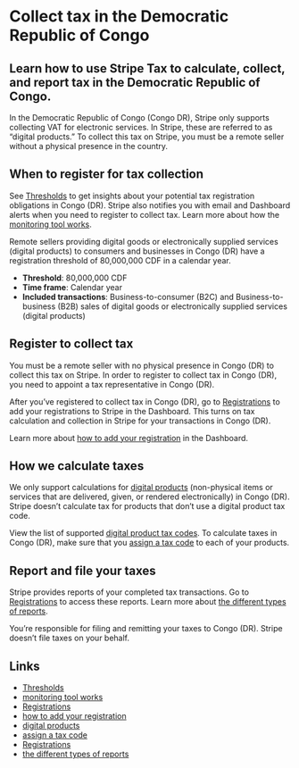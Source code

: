 # Collect tax in the Democratic Republic of Congo

## Learn how to use Stripe Tax to calculate, collect, and report tax in the Democratic Republic of Congo.

In the Democratic Republic of Congo (Congo DR), Stripe only supports collecting
VAT for electronic services. In Stripe, these are referred to as “digital
products.” To collect this tax on Stripe, you must be a remote seller without a
physical presence in the country.

## When to register for tax collection

See [Thresholds](https://dashboard.stripe.com/tax/thresholds) to get insights
about your potential tax registration obligations in Congo (DR). Stripe also
notifies you with email and Dashboard alerts when you need to register to
collect tax. Learn more about how the [monitoring tool
works](https://docs.stripe.com/tax/monitoring).

Remote sellers providing digital goods or electronically supplied services
(digital products) to consumers and businesses in Congo (DR) have a registration
threshold of 80,000,000 CDF in a calendar year.

- **Threshold**: 80,000,000 CDF
- **Time frame**: Calendar year
- **Included transactions**: Business-to-consumer (B2C) and Business-to-business
(B2B) sales of digital goods or electronically supplied services (digital
products)

## Register to collect tax

You must be a remote seller with no physical presence in Congo (DR) to collect
this tax on Stripe. In order to register to collect tax in Congo (DR), you need
to appoint a tax representative in Congo (DR).

After you’ve registered to collect tax in Congo (DR), go to
[Registrations](https://dashboard.stripe.com/tax/registrations?location=cd) to
add your registrations to Stripe in the Dashboard. This turns on tax calculation
and collection in Stripe for your transactions in Congo (DR).

Learn more about [how to add your
registration](https://docs.stripe.com/tax/registering#track-your-registrations-in-the-tax-dashboard)
in the Dashboard.

## How we calculate taxes

We only support calculations for [digital
products](https://docs.stripe.com/tax/tax-codes?type=digital) (non-physical
items or services that are delivered, given, or rendered electronically) in
Congo (DR). Stripe doesn’t calculate tax for products that don’t use a digital
product tax code.

View the list of supported [digital product tax
codes](https://docs.stripe.com/tax/tax-codes?type=digital). To calculate taxes
in Congo (DR), make sure that you [assign a tax
code](https://docs.stripe.com/tax/products-prices-tax-codes-tax-behavior#tax-code-on-product)
to each of your products.

## Report and file your taxes

Stripe provides reports of your completed tax transactions. Go to
[Registrations](https://dashboard.stripe.com/tax/registrations) to access these
reports. Learn more about [the different types of
reports](https://docs.stripe.com/tax/reports).

You’re responsible for filing and remitting your taxes to Congo (DR). Stripe
doesn’t file taxes on your behalf.

## Links

- [Thresholds](https://dashboard.stripe.com/tax/thresholds)
- [monitoring tool works](https://docs.stripe.com/tax/monitoring)
- [Registrations](https://dashboard.stripe.com/tax/registrations?location=cd)
- [how to add your
registration](https://docs.stripe.com/tax/registering#track-your-registrations-in-the-tax-dashboard)
- [digital products](https://docs.stripe.com/tax/tax-codes?type=digital)
- [assign a tax
code](https://docs.stripe.com/tax/products-prices-tax-codes-tax-behavior#tax-code-on-product)
- [Registrations](https://dashboard.stripe.com/tax/registrations)
- [the different types of reports](https://docs.stripe.com/tax/reports)